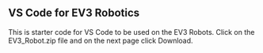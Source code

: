 <H2>VS Code for EV3 Robotics</H2>

This is starter code for VS Code to be used on the EV3 Robots. Click on the EV3_Robot.zip file and on the next page click Download.
